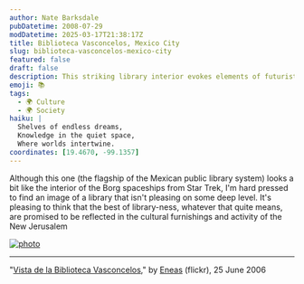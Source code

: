 ```yaml
---
author: Nate Barksdale
pubDatetime: 2008-07-29
modDatetime: 2025-03-17T21:38:17Z
title: Biblioteca Vasconcelos, Mexico City
slug: biblioteca-vasconcelos-mexico-city
featured: false
draft: false
description: This striking library interior evokes elements of futuristic design, reminiscent of sci-fi aesthetics, yet it captures the essence of what a library represents in culture and learning. "Vista de la Biblioteca Vasconcelos" by Eneas, 25 June 2006.
emoji: 📚
tags:
  - 🌍 Culture
  - 🌍 Society
haiku: |
  Shelves of endless dreams,  
  Knowledge in the quiet space,  
  Where worlds intertwine.
coordinates: [19.4670, -99.1357]
---
```


Although this one (the flagship of the Mexican public library system) looks a bit like the interior of the Borg spaceships from Star Trek, I'm hard pressed to find an image of a library that isn't pleasing on some deep level. It's pleasing to think that the best of library-ness, whatever that quite means, are promised to be reflected in the cultural furnishings and activity of the New Jerusalem

[![photo](http://www.culture-making.com/media/175027945_23278ebcb9_o.jpg)](http://flickr.com/photos/eneas/175027945/)

---

"[Vista de la Biblioteca Vasconcelos](http://flickr.com/photos/eneas/175027945/)," by [Eneas](http://flickr.com/photos/eneas/) (flickr), 25 June 2006
